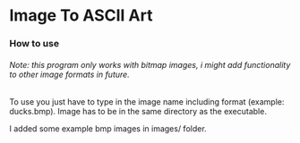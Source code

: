 # Image To ASCII Art
<h3>How to use</h3>
<h6>Note: this program only works with bitmap images, i might add functionality to other image formats in future.</h6>
To use you just have to type in the image name including format (example: ducks.bmp). Image has to be in the same directory as the executable.

I added some example bmp images in images/ folder.